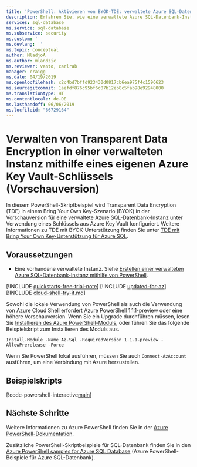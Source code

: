 ```yaml
---
title: 'PowerShell: Aktivieren von BYOK-TDE: verwaltete Azure SQL-Datenbank-Instanz | Microsoft-Dokumentation'
description: Erfahren Sie, wie eine verwaltete Azure SQL-Datenbank-Instanz mithilfe von PowerShell für die Verwendung von Transparent Data Encryption (TDE) zur Verschlüsselung ruhender Daten in einem BYOK-Szenario konfiguriert wird.
services: sql-database
ms.service: sql-database
ms.subservice: security
ms.custom: ''
ms.devlang: ''
ms.topic: conceptual
author: MladjoA
ms.author: mlandzic
ms.reviewer: vanto, carlrab
manager: craigg
ms.date: 04/19/2019
ms.openlocfilehash: c2c4bd7bffd923430d0817cb6ea975f4c1596623
ms.sourcegitcommit: 1aefdf876c95bf6c07b12eb8c5fab98e92948000
ms.translationtype: HT
ms.contentlocale: de-DE
ms.lasthandoff: 06/06/2019
ms.locfileid: "66729164"
---
```

# <a name="manage-transparent-data-encryption-in-a-managed-instance-using-your-own-key-from-azure-key-vault-preview"></a>Verwalten von Transparent Data Encryption in einer verwalteten Instanz mithilfe eines eigenen Azure Key Vault-Schlüssels (Vorschauversion)

In diesem PowerShell-Skriptbeispiel wird Transparent Data Encryption (TDE) in einem Bring Your Own Key-Szenario (BYOK) in der Vorschauversion für eine verwaltete Azure SQL-Datenbank-Instanz unter Verwendung eines Schlüssels aus Azure Key Vault konfiguriert. Weitere Informationen zu TDE mit BYOK-Unterstützung finden Sie unter [TDE mit Bring Your Own Key-Unterstützung für Azure SQL](../transparent-data-encryption-byok-azure-sql.md).

## <a name="prerequisites"></a>Voraussetzungen

- Eine vorhandene verwaltete Instanz. Siehe [Erstellen einer verwalteten Azure SQL-Datenbank-Instanz mithilfe von PowerShell](sql-database-create-configure-managed-instance-powershell.md).

[!INCLUDE [quickstarts-free-trial-note](../../../includes/quickstarts-free-trial-note.md)]
[!INCLUDE [updated-for-az](../../../includes/updated-for-az.md)]
[!INCLUDE [cloud-shell-try-it.md](../../../includes/cloud-shell-try-it.md)]

Sowohl die lokale Verwendung von PowerShell als auch die Verwendung von Azure Cloud Shell erfordert Azure PowerShell 1.1.1-preview oder eine höhere Vorschauversion. Wenn Sie ein Upgrade durchführen müssen, lesen Sie [Installieren des Azure PowerShell-Moduls](/powershell/azure/install-az-ps), oder führen Sie das folgende Beispielskript zum Installieren des Moduls aus.

`Install-Module -Name Az.Sql -RequiredVersion 1.1.1-preview -AllowPrerelease -Force`

Wenn Sie PowerShell lokal ausführen, müssen Sie auch `Connect-AzAccount` ausführen, um eine Verbindung mit Azure herzustellen.

## <a name="sample-scripts"></a>Beispielskripts

[!code-powershell-interactive[main](../../../powershell_scripts/sql-database/transparent-data-encryption/setup-tde-byok-sqlmi.ps1 "Set up BYOK TDE for SQL Managed Instance")]

## <a name="next-steps"></a>Nächste Schritte

Weitere Informationen zu Azure PowerShell finden Sie in der [Azure PowerShell-Dokumentation](/powershell/azure/overview).

Zusätzliche PowerShell-Skriptbeispiele für SQL-Datenbank finden Sie in den [Azure PowerShell samples for Azure SQL Database](../sql-database-powershell-samples.md) (Azure PowerShell-Beispiele für Azure SQL-Datenbank).
